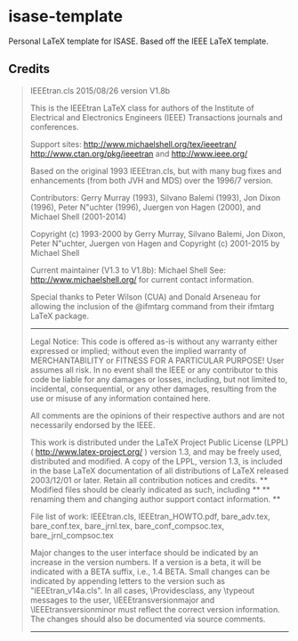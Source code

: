 # isase-template

Personal LaTeX template for ISASE. Based off the IEEE LaTeX template.


## Credits

> IEEEtran.cls 2015/08/26 version V1.8b
>
> This is the IEEEtran LaTeX class for authors of the Institute of
> Electrical and Electronics Engineers (IEEE) Transactions journals and
> conferences.
>
> Support sites:
> http://www.michaelshell.org/tex/ieeetran/
> http://www.ctan.org/pkg/ieeetran
> and
> http://www.ieee.org/
>
> Based on the original 1993 IEEEtran.cls, but with many bug fixes
> and enhancements (from both JVH and MDS) over the 1996/7 version.
>
>
> Contributors:
> Gerry Murray (1993), Silvano Balemi (1993),
> Jon Dixon (1996), Peter N"uchter (1996),
> Juergen von Hagen (2000), and Michael Shell (2001-2014)
>
>
> Copyright (c) 1993-2000 by Gerry Murray, Silvano Balemi,
>                         Jon Dixon, Peter N"uchter,
>                         Juergen von Hagen
>                         and
> Copyright (c) 2001-2015 by Michael Shell
>
> Current maintainer (V1.3 to V1.8b): Michael Shell
>                                     See:
>                                     http://www.michaelshell.org/
>                                     for current contact information.
>
> Special thanks to Peter Wilson (CUA) and Donald Arseneau
> for allowing the inclusion of the \@ifmtarg command
> from their ifmtarg LaTeX package.
>
> *************************************************************************
> Legal Notice:
> This code is offered as-is without any warranty either expressed or
> implied; without even the implied warranty of MERCHANTABILITY or
> FITNESS FOR A PARTICULAR PURPOSE!
> User assumes all risk.
> In no event shall the IEEE or any contributor to this code be liable for
> any damages or losses, including, but not limited to, incidental,
> consequential, or any other damages, resulting from the use or misuse
> of any information contained here.
>
> All comments are the opinions of their respective authors and are not
> necessarily endorsed by the IEEE.
>
> This work is distributed under the LaTeX Project Public License (LPPL)
> ( http://www.latex-project.org/ ) version 1.3, and may be freely used,
> distributed and modified. A copy of the LPPL, version 1.3, is included
> in the base LaTeX documentation of all distributions of LaTeX released
> 2003/12/01 or later.
> Retain all contribution notices and credits.
> ** Modified files should be clearly indicated as such, including  **
> ** renaming them and changing author support contact information. **
>
> File list of work: IEEEtran.cls, IEEEtran_HOWTO.pdf, bare_adv.tex,
>                    bare_conf.tex, bare_jrnl.tex, bare_conf_compsoc.tex,
>                    bare_jrnl_compsoc.tex
>
> Major changes to the user interface should be indicated by an
> increase in the version numbers. If a version is a beta, it will
> be indicated with a BETA suffix, i.e., 1.4 BETA.
> Small changes can be indicated by appending letters to the version
> such as "IEEEtran_v14a.cls".
> In all cases, \Providesclass, any \typeout messages to the user,
> \IEEEtransversionmajor and \IEEEtransversionminor must reflect the
> correct version information.
> The changes should also be documented via source comments.
> *************************************************************************
